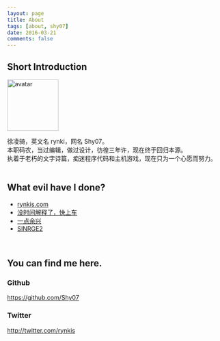 ```yaml
---
layout: page
title: About
tags: [about, shy07]
date: 2016-03-21
comments: false
---
```



## Short Introduction

<img src="{{ site.avatar }}"
  style="width:120px;height:120px;margin-left:0" alt="avatar"/>

徐凌骑，英文名 rynki，网名 Shy07。  
本职码农，当过编辑，做过设计，彷徨三年许，现在终于回归本源。  
执着于老朽的文字诗篇，痴迷程序代码和主机游戏，现在只为一个心愿而努力。  
<br/>

## What evil have I done?

- [rynkis.com](https://rynkis.com)
- [没时间解释了，快上车](https://github.com/Shy07/tumblr-dl)
- [一点余兴](http://p.rynkis.com)
- [SINRGE2](https://github.com/Shy07/SINRGE2)

<br/>

## You can find me here.  

### Github

<https://github.com/Shy07>

### Twitter

<http://twitter.com/rynkis>
